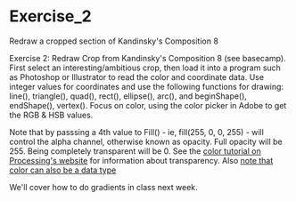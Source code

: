 # Exercise_2
Redraw a cropped section of Kandinsky's Composition 8

Exercise 2: Redraw Crop from Kandinsky's Composition 8 (see basecamp). First select an interesting/ambitious crop, then load it into a program such as Photoshop or Illustrator to read the color and coordinate data. Use integer values for coordinates and use the following functions for drawing: line(), triangle(), quad(), rect(), ellipse(), arc(), and beginShape(), endShape(), vertex(). Focus on color, using the color picker in Adobe to get the RGB & HSB values.  

Note that by passsing a 4th value to Fill() - ie, fill(255, 0, 0, 255) - will control the alpha channel, otherwise known as opacity. Full opacity will be 255. Being completely transparent will be 0. See the [color tutorial on Processing's website](https://www.processing.org/tutorials/color/) for information about transparency. Also [note that color can also be a data type](https://processing.org/reference/color_datatype.html)

We'll cover how to do gradients in class next week. 

